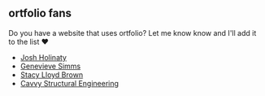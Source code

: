 ## ortfolio fans

Do you have a website that uses ortfolio? Let me know know and I'll add it to the list :heart:

* [Josh Holinaty](https://www.holinaty.com)
* [Genevieve Simms](https://www.genevievesimms.ca)
* [Stacy Lloyd Brown](https://www.stacylloydbrown.com)
* [Cavvy Structural Engineering](https://www.cavvystructural.ca/)
